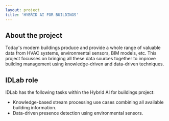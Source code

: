 ```yaml
---
layout: project
title: 'HYBRID AI FOR BUILDINGS'
---
```


## About the project
Today's modern buildings produce and provide a whole range of valuable data from HVAC systems, environmental sensors, BIM models, etc. This project focusses on bringing all these data sources together to improve building management using knowledge-driven and data-driven techniques.


## IDLab role
IDLab has the following tasks within the Hybrid AI for buildings project:
* Knowledge-based stream processing use cases combining all available building information.
* Data-driven presence detection using environmental sensors.
